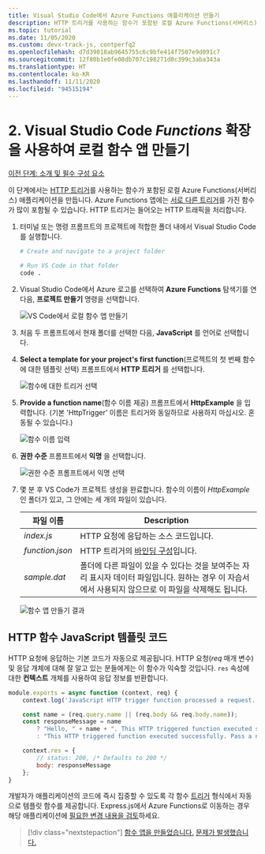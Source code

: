 ```yaml
---
title: Visual Studio Code에서 Azure Functions 애플리케이션 만들기
description: HTTP 트리거를 사용하는 함수가 포함된 로컬 Azure Functions(서버리스) 애플리케이션을 만듭니다. Azure Functions 앱은 다양한 트리거로 Functions를 많이 포함할 수 있습니다. HTTP 트리거는 들어오는 HTTP 트래픽을 처리합니다.
ms.topic: tutorial
ms.date: 11/05/2020
ms.custom: devx-track-js, contperfq2
ms.openlocfilehash: d7d39018ab9645755c6c9bfe414f7507e9d091c7
ms.sourcegitcommit: 12f80b1e0fe08db707c198271d0c399c3aba343a
ms.translationtype: HT
ms.contentlocale: ko-KR
ms.lasthandoff: 11/11/2020
ms.locfileid: "94515194"
---
```

# <a name="2-create-the-local-functions-app-with-the-visual-studio-code-_functions_-extension"></a>2. Visual Studio Code _Functions_ 확장을 사용하여 로컬 함수 앱 만들기

[이전 단계: 소개 및 필수 구성 요소](tutorial-vscode-serverless-node-install.md)

이 단계에서는 [HTTP 트리거](/azure/azure-functions/functions-reference-node#http-triggers-and-bindings)를 사용하는 함수가 포함된 로컬 Azure Functions(서버리스) 애플리케이션을 만듭니다. Azure Functions 앱에는 [서로 다른 트리거](/azure/azure-functions/functions-triggers-bindings)를 가진 함수가 많이 포함될 수 있습니다. HTTP 트리거는 들어오는 HTTP 트래픽을 처리합니다.

1. 터미널 또는 명령 프롬프트의 프로젝트에 적합한 폴더 내에서 Visual Studio Code를 실행합니다.

    ```bash
    # Create and navigate to a project folder

    # Run VS Code in that folder
    code .
    ```

1. Visual Studio Code에서 Azure 로고를 선택하여 **Azure Functions** 탐색기를 연 다음, **프로젝트 만들기** 명령을 선택합니다.

    ![VS Code에서 로컬 함수 앱 만들기](../media/functions-extension/create-function-app-project.png)

1. 처음 두 프롬프트에서 현재 폴더를 선택한 다음, **JavaScript** 를 언어로 선택합니다.

1. **Select a template for your project's first function**(프로젝트의 첫 번째 함수에 대한 템플릿 선택) 프롬프트에서 **HTTP 트리거** 를 선택합니다.

    ![함수에 대한 트리거 선택](../media/functions-extension/create-function-choose-template.png)

1. **Provide a function name**(함수 이름 제공) 프롬프트에서 **HttpExample** 을 입력합니다. (기본 'HttpTrigger' 이름은 트리거와 동일하므로 사용하지 마십시오. 혼동될 수 있습니다.)

    ![함수 이름 입력](../media/functions-extension/create-function-name.png)

1. **권한 수준** 프롬프트에서 **익명** 을 선택합니다.

    ![ `권한 수준` 프롬프트에서 `익명` 선택](../media/functions-extension/create-function-anonymous-auth.png)

1. 몇 분 후 VS Code가 프로젝트 생성을 완료합니다. 함수의 이름이 *HttpExample* 인 폴더가 있고, 그 안에는 세 개의 파일이 있습니다.

    | 파일 이름 | Description |
    | --- | --- |
    | *index.js* |  HTTP 요청에 응답하는 소스 코드입니다. |
    | *function.json* | HTTP 트리거의 [바인딩 구성](/azure/azure-functions/functions-triggers-bindings)입니다. |
    | *sample.dat* | 폴더에 다른 파일이 있을 수 있다는 것을 보여주는 자리 표시자 데이터 파일입니다. 원하는 경우 이 자습서에서 사용되지 않으므로 이 파일을 삭제해도 됩니다. |

    ![함수 앱 만들기 결과](../media/functions-extension/create-function-app-results.png)

## <a name="http-function-javascript-template-code"></a>HTTP 함수 JavaScript 템플릿 코드

HTTP 요청에 응답하는 기본 코드가 자동으로 제공됩니다. HTTP 요청(_req_ 매개 변수) 및 응답 개체에 대해 잘 알고 있는 분들에게는 이 함수가 익숙할 것입니다. `res` 속성에 대한 **컨텍스트** 개체를 사용하여 응답 정보를 반환합니다.  

```javascript
module.exports = async function (context, req) {
    context.log('JavaScript HTTP trigger function processed a request.');

    const name = (req.query.name || (req.body && req.body.name));
    const responseMessage = name
        ? "Hello, " + name + ". This HTTP triggered function executed successfully."
        : "This HTTP triggered function executed successfully. Pass a name in the query string or in the request body for a personalized response.";

    context.res = {
        // status: 200, /* Defaults to 200 */
        body: responseMessage
    };
}
```

개발자가 애플리케이션의 코드에 즉시 집중할 수 있도록 각 함수 [트리거](/azure/azure-functions/functions-triggers-bindings?tabs=csharp) 형식에서 자동으로 템플릿 함수를 제공합니다. Express.js에서 Azure Functions로 이동하는 경우 해당 애플리케이션에 [필요한 변경 내용을 검토](/azure/azure-functions/shift-expressjs?tabs=javascript)하세요. 

> [!div class="nextstepaction"]
> [함수 앱을 만들었습니다.](tutorial-vscode-serverless-node-test-local.md) [문제가 발생했습니다.](https://www.research.net/r/PWZWZ52?tutorial=node-deployment-azurefunctions&step=create-app)
